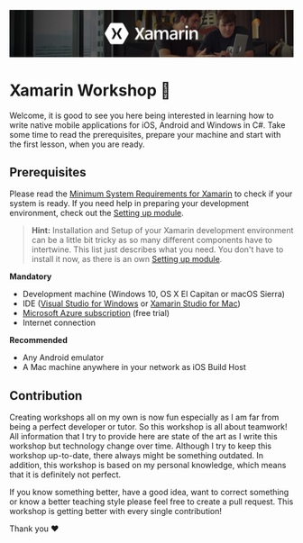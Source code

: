 ![Header](Misc/header.jpg)

# Xamarin Workshop 📱
Welcome, it is good to see you here being interested in learning how to write native mobile applications for iOS, Android and Windows in C#. Take some time to read the prerequisites, prepare your machine and start with the first lesson, when you are ready.

## Prerequisites
Please read the [Minimum System Requirements for Xamarin](https://developer.xamarin.com/guides/cross-platform/getting_started/requirements/) to check if your system is ready. If you need help in preparing your development environment, check out the [Setting up module](/02%20Setting%20up).

> **Hint:** Installation and Setup of your Xamarin development environment can be a little bit tricky as so many different components have to intertwine. This list just describes what you need. You don't have to install it now, as there is an own  [Setting up module](/02%20Setting%20up).

**Mandatory**
- Development machine (Windows 10, OS X El Capitan or macOS Sierra)
- IDE ([Visual Studio for Windows](https://www.visualstudio.com/downloads/) or [Xamarin Studio for Mac](https://www.xamarin.com/download))
- [Microsoft Azure subscription](https://azure.microsoft.com/en-us/free/) (free trial)
- Internet connection

**Recommended**
- Any Android emulator
- A Mac machine anywhere in your network as iOS Build Host

## Contribution
Creating workshops all on my own is now fun especially as I am far from being a perfect developer or tutor. So this workshop is all about teamwork! All information that I try to provide here are state of the art as I write this workshop but technology change over time. Although I try to keep this workshop up-to-date, there always might be something outdated. In addition, this workshop is based on my personal knowledge, which means that it is definitely not perfect.

If you know something better, have a good idea, want to correct something or know a better teaching style please feel free to create a pull request. This workshop is getting better with every single contribution!

Thank you  ❤️
